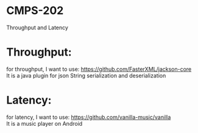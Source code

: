 # CMPS-202
Throughput and Latency

# Throughput: 
for throughput, I want to use: https://github.com/FasterXML/jackson-core <br /> 
It is a java plugin for json String serialization and deserialization

# Latency:
for latency, I want to use: https://github.com/vanilla-music/vanilla <br /> 
It is a music player on Android


